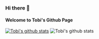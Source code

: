 ### Hi there 👋
####  Welcome to Tobi's Github Page

[![Tobi's github stats](https://github-readme-stats.vercel.app/api?username=oluwatobi1&show_icons&theme=highcontrast)](https://github.com/oluwatobi1/github-readme-stats)
![Tobi's github stats](https://github-readme-stats.vercel.app/api?username=oluwatobi1&theme=dark&show_icons=true)
<!--
**oluwatobi1/oluwatobi1** is a ✨ _special_ ✨ repository because its `README.md` (this file) appears on your GitHub profile.

Here are some ideas to get you started:

- 🌱 I’m currently learning ...
- 🔭 I’m currently working on ...
- 👯 I’m looking to collaborate on ...
- 🤔 I’m looking for help with ...
- 💬 Ask me about ...
- 📫 How to reach me: ...
- 😄 Pronouns: ...
- ⚡ Fun fact: ...
-->
